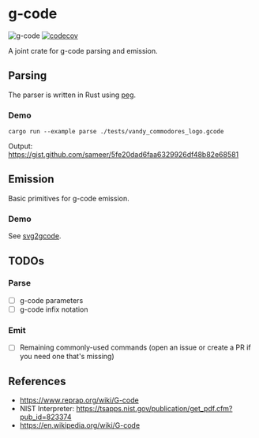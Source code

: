 # g-code

![g-code](https://github.com/sameer/g-code/workflows/g-code/badge.svg) [![codecov](https://codecov.io/gh/sameer/g-code/branch/main/graph/badge.svg?token=BXZQBMCAMI)](https://codecov.io/gh/sameer/g-code)

A joint crate for g-code parsing and emission.

## Parsing

The parser is written in Rust using [peg](https://github.com/kevinmehall/rust-peg).

### Demo

```
cargo run --example parse ./tests/vandy_commodores_logo.gcode
```

Output: https://gist.github.com/sameer/5fe20dad6faa6329926df48b82e68581


## Emission

Basic primitives for g-code emission.

### Demo

See [svg2gcode](https://github.com/sameer/svg2gcode).

## TODOs

### Parse
* [ ] g-code parameters 
* [ ] g-code infix notation

### Emit
* [ ] Remaining commonly-used commands (open an issue or create a PR if you need one that's missing)

## References

* https://www.reprap.org/wiki/G-code
* NIST Interpreter: https://tsapps.nist.gov/publication/get_pdf.cfm?pub_id=823374
* https://en.wikipedia.org/wiki/G-code
